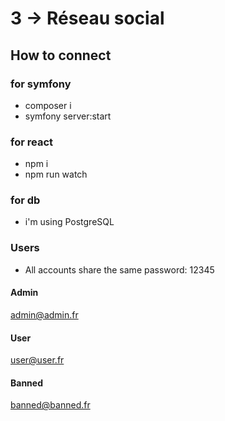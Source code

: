 # 3 -> Réseau social

## How to connect

### for symfony
- composer i
- symfony server:start

### for react
- npm i
- npm run watch

### for db
- i'm using PostgreSQL

### Users
- All accounts share the same password: 12345
#### Admin
admin@admin.fr
#### User
user@user.fr
#### Banned 
banned@banned.fr
